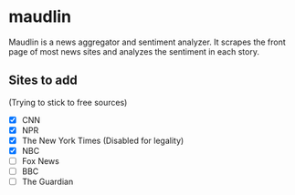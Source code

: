 # maudlin

Maudlin is a news aggregator and sentiment analyzer. It scrapes the front page of most news sites and analyzes the
sentiment in each story.

## Sites to add

(Trying to stick to free sources)

- [X] CNN
- [X] NPR
- [X] The New York Times (Disabled for legality)
- [X] NBC
- [ ] Fox News
- [ ] BBC
- [ ] The Guardian